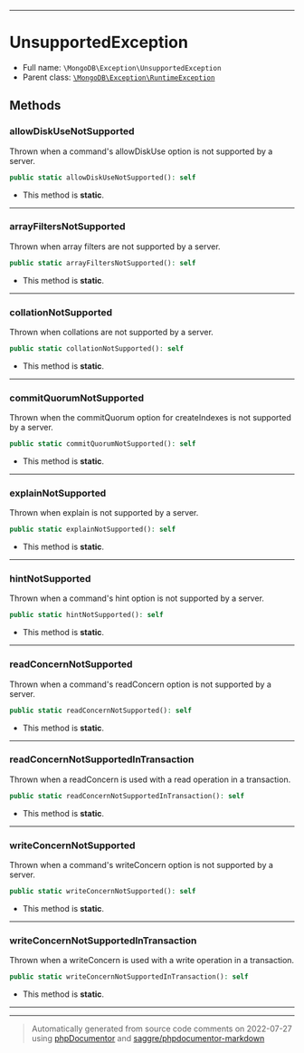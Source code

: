 ***

# UnsupportedException





* Full name: `\MongoDB\Exception\UnsupportedException`
* Parent class: [`\MongoDB\Exception\RuntimeException`](./RuntimeException.md)




## Methods


### allowDiskUseNotSupported

Thrown when a command's allowDiskUse option is not supported by a server.

```php
public static allowDiskUseNotSupported(): self
```



* This method is **static**.







***

### arrayFiltersNotSupported

Thrown when array filters are not supported by a server.

```php
public static arrayFiltersNotSupported(): self
```



* This method is **static**.







***

### collationNotSupported

Thrown when collations are not supported by a server.

```php
public static collationNotSupported(): self
```



* This method is **static**.







***

### commitQuorumNotSupported

Thrown when the commitQuorum option for createIndexes is not supported
by a server.

```php
public static commitQuorumNotSupported(): self
```



* This method is **static**.







***

### explainNotSupported

Thrown when explain is not supported by a server.

```php
public static explainNotSupported(): self
```



* This method is **static**.







***

### hintNotSupported

Thrown when a command's hint option is not supported by a server.

```php
public static hintNotSupported(): self
```



* This method is **static**.







***

### readConcernNotSupported

Thrown when a command's readConcern option is not supported by a server.

```php
public static readConcernNotSupported(): self
```



* This method is **static**.







***

### readConcernNotSupportedInTransaction

Thrown when a readConcern is used with a read operation in a transaction.

```php
public static readConcernNotSupportedInTransaction(): self
```



* This method is **static**.







***

### writeConcernNotSupported

Thrown when a command's writeConcern option is not supported by a server.

```php
public static writeConcernNotSupported(): self
```



* This method is **static**.







***

### writeConcernNotSupportedInTransaction

Thrown when a writeConcern is used with a write operation in a transaction.

```php
public static writeConcernNotSupportedInTransaction(): self
```



* This method is **static**.







***


***
> Automatically generated from source code comments on 2022-07-27 using [phpDocumentor](http://www.phpdoc.org/) and [saggre/phpdocumentor-markdown](https://github.com/Saggre/phpDocumentor-markdown)

